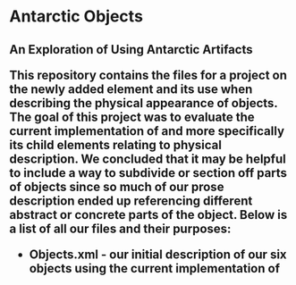 # Antarctic Objects

## An Exploration of <object> Using Antarctic Artifacts

This repository contains the files for a project on the newly added <object> element and its use when describing the physical appearance of objects. The goal of this project was to evaluate the current implementation of <object> and more specifically its child elements relating to physical description. We concluded that it may be helpful to include a way to subdivide or section off parts of objects since so much of our prose description ended up referencing different abstract or concrete parts of the object. Below is a list of all our files and their purposes:

* Objects.xml - our initial description of our six objects using the current implementation of <object>
* SectorCustomizations.odd - ODD file that has our customization that includes the new <objectSector> element which is used to define sectors and the new <sectorDesc> element which is used to describe sectors.
* ObjectSectorTest.xml - three examples of how to use <objectSector>
* SectorDescTest.xml - three examples of how to use <sectorDesc>
* out - contains .rnc and .rng of SectorCustomizations.odd

